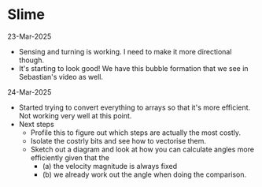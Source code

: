 # Slime


23-Mar-2025

- Sensing and turning is working. I need to make it more directional though. 
- It's starting to look good! We have this bubble formation that we see in Sebastian's video as well.


24-Mar-2025

- Started trying to convert everything to arrays so that it's more efficient. Not working very well at this point.
- Next steps
    - Profile this to figure out which steps are actually the most costly.
    - Isolate the costrly bits and see how to vectorise them.
    - Sketch out a diagram and look at how you can calculate angles more efficiently given that the
        - (a) the velocity magnitude is always fixed
        - (b) we already work out the angle when doing the comparison.

